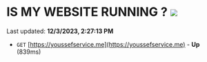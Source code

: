 # IS MY WEBSITE RUNNING ? [![](https://img.shields.io/static/v1?label=Sponsor&message=%E2%9D%A4&logo=GitHub&color=%23fe8e86)](https://github.com/sponsors/<username>)

Last updated: **12/3/2023, 2:27:13 PM**

- `GET` [https://youssefservice.me](https://youssefservice.me) - **Up** (839ms)
